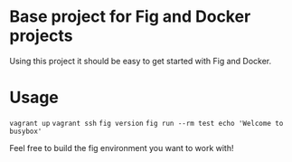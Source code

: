 # Base project for Fig and Docker projects

Using this project it should be easy to get started with Fig and Docker.

# Usage

`vagrant up`
`vagrant ssh`
`fig version`
`fig run --rm test echo 'Welcome to busybox'`

Feel free to build the fig environment you want to work with!
